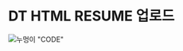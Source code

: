 # DT HTML RESUME 업로드
![누멍이](https://item.kakaocdn.net/do/fc93afd0e2ae15fb1f03a87e6b0458dcf43ad912ad8dd55b04db6a64cddaf76d)
"CODE"
